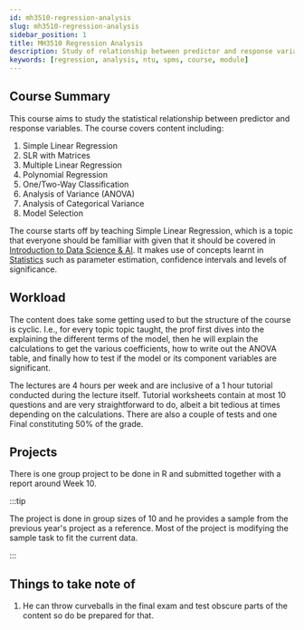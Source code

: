 ```yaml
---
id: mh3510-regression-analysis
slug: mh3510-regression-analysis
sidebar_position: 1
title: MH3510 Regression Analysis
description: Study of relationship between predictor and response variables
keywords: [regression, analysis, ntu, spms, course, module]
---
```


## Course Summary

This course aims to study the statistical relationship between predictor and response variables. The course covers content including:

1. Simple Linear Regression
2. SLR with Matrices
3. Multiple Linear Regression
4. Polynomial Regression
5. One/Two-Way Classification
6. Analysis of Variance (ANOVA)
7. Analysis of Categorical Variance
8. Model Selection

The course starts off by teaching Simple Linear Regression, which is a topic that everyone should be familliar with given that it should be covered in [Introduction to Data Science & AI](../../Y1S2/SC1015%20Introduction%20to%20Data%20Science%20and%20AI.md). It makes use of concepts learnt in [Statistics](../../Y2S2/MH3500%20Statistics.md) such as parameter estimation, confidence intervals and levels of significance.

## Workload

The content does take some getting used to but the structure of the course is cyclic. I.e., for every topic topic taught, the prof first dives into the explaining the different terms of the model, then he will explain the calculations to get the various coefficients, how to write out the ANOVA table, and finally how to test if the model or its component variables are significant.

The lectures are 4 hours per week and are inclusive of a 1 hour tutorial conducted during the lecture itself. Tutorial worksheets contain at most 10 questions and are very straightforward to do, albeit a bit tedious at times depending on the calculations. There are also a couple of tests and one Final constituting 50% of the grade.

## Projects

There is one group project to be done in R and submitted together with a report around Week 10.

:::tip

The project is done in group sizes of 10 and he provides a sample from the previous year's project as a reference. Most of the project is modifying the sample task to fit the current data.

:::

## Things to take note of

1. He can throw curveballs in the final exam and test obscure parts of the content so do be prepared for that.
